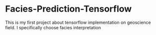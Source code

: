 # Facies-Prediction-Tensorflow
This is my first project about tensorflow implementation on geoscience field. I specifically choose facies interpretation
